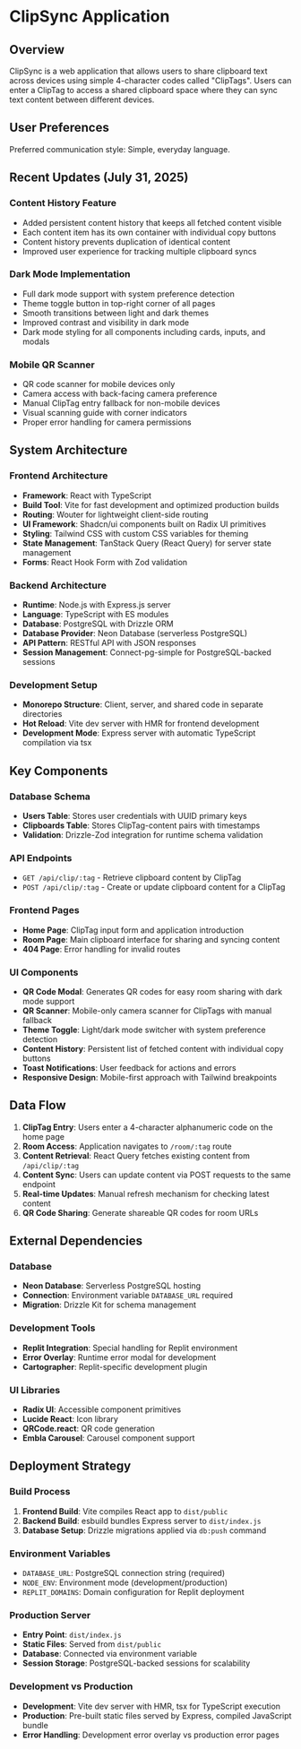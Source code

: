 # ClipSync Application

## Overview

ClipSync is a web application that allows users to share clipboard text across devices using simple 4-character codes called "ClipTags". Users can enter a ClipTag to access a shared clipboard space where they can sync text content between different devices.

## User Preferences

Preferred communication style: Simple, everyday language.

## Recent Updates (July 31, 2025)

### Content History Feature
- Added persistent content history that keeps all fetched content visible
- Each content item has its own container with individual copy buttons
- Content history prevents duplication of identical content
- Improved user experience for tracking multiple clipboard syncs

### Dark Mode Implementation
- Full dark mode support with system preference detection
- Theme toggle button in top-right corner of all pages
- Smooth transitions between light and dark themes
- Improved contrast and visibility in dark mode
- Dark mode styling for all components including cards, inputs, and modals

### Mobile QR Scanner
- QR code scanner for mobile devices only
- Camera access with back-facing camera preference
- Manual ClipTag entry fallback for non-mobile devices
- Visual scanning guide with corner indicators
- Proper error handling for camera permissions

## System Architecture

### Frontend Architecture
- **Framework**: React with TypeScript
- **Build Tool**: Vite for fast development and optimized production builds
- **Routing**: Wouter for lightweight client-side routing
- **UI Framework**: Shadcn/ui components built on Radix UI primitives
- **Styling**: Tailwind CSS with custom CSS variables for theming
- **State Management**: TanStack Query (React Query) for server state management
- **Forms**: React Hook Form with Zod validation

### Backend Architecture
- **Runtime**: Node.js with Express.js server
- **Language**: TypeScript with ES modules
- **Database**: PostgreSQL with Drizzle ORM
- **Database Provider**: Neon Database (serverless PostgreSQL)
- **API Pattern**: RESTful API with JSON responses
- **Session Management**: Connect-pg-simple for PostgreSQL-backed sessions

### Development Setup
- **Monorepo Structure**: Client, server, and shared code in separate directories
- **Hot Reload**: Vite dev server with HMR for frontend development
- **Development Mode**: Express server with automatic TypeScript compilation via tsx

## Key Components

### Database Schema
- **Users Table**: Stores user credentials with UUID primary keys
- **Clipboards Table**: Stores ClipTag-content pairs with timestamps
- **Validation**: Drizzle-Zod integration for runtime schema validation

### API Endpoints
- `GET /api/clip/:tag` - Retrieve clipboard content by ClipTag
- `POST /api/clip/:tag` - Create or update clipboard content for a ClipTag

### Frontend Pages
- **Home Page**: ClipTag input form and application introduction
- **Room Page**: Main clipboard interface for sharing and syncing content
- **404 Page**: Error handling for invalid routes

### UI Components
- **QR Code Modal**: Generates QR codes for easy room sharing with dark mode support
- **QR Scanner**: Mobile-only camera scanner for ClipTags with manual fallback
- **Theme Toggle**: Light/dark mode switcher with system preference detection
- **Content History**: Persistent list of fetched content with individual copy buttons
- **Toast Notifications**: User feedback for actions and errors
- **Responsive Design**: Mobile-first approach with Tailwind breakpoints

## Data Flow

1. **ClipTag Entry**: Users enter a 4-character alphanumeric code on the home page
2. **Room Access**: Application navigates to `/room/:tag` route
3. **Content Retrieval**: React Query fetches existing content from `/api/clip/:tag`
4. **Content Sync**: Users can update content via POST requests to the same endpoint
5. **Real-time Updates**: Manual refresh mechanism for checking latest content
6. **QR Code Sharing**: Generate shareable QR codes for room URLs

## External Dependencies

### Database
- **Neon Database**: Serverless PostgreSQL hosting
- **Connection**: Environment variable `DATABASE_URL` required
- **Migration**: Drizzle Kit for schema management

### Development Tools
- **Replit Integration**: Special handling for Replit environment
- **Error Overlay**: Runtime error modal for development
- **Cartographer**: Replit-specific development plugin

### UI Libraries
- **Radix UI**: Accessible component primitives
- **Lucide React**: Icon library
- **QRCode.react**: QR code generation
- **Embla Carousel**: Carousel component support

## Deployment Strategy

### Build Process
1. **Frontend Build**: Vite compiles React app to `dist/public`
2. **Backend Build**: esbuild bundles Express server to `dist/index.js`
3. **Database Setup**: Drizzle migrations applied via `db:push` command

### Environment Variables
- `DATABASE_URL`: PostgreSQL connection string (required)
- `NODE_ENV`: Environment mode (development/production)
- `REPLIT_DOMAINS`: Domain configuration for Replit deployment

### Production Server
- **Entry Point**: `dist/index.js`
- **Static Files**: Served from `dist/public`
- **Database**: Connected via environment variable
- **Session Storage**: PostgreSQL-backed sessions for scalability

### Development vs Production
- **Development**: Vite dev server with HMR, tsx for TypeScript execution
- **Production**: Pre-built static files served by Express, compiled JavaScript bundle
- **Error Handling**: Development error overlay vs production error pages